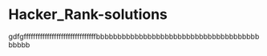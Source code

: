 # Hacker_Rank-solutions

gdfgfffffffffffffffffffffffffffffffbbbbbbbbbbbbbbbbbbbbbbbbbbbbbbbbbbbbbbbbbbb
